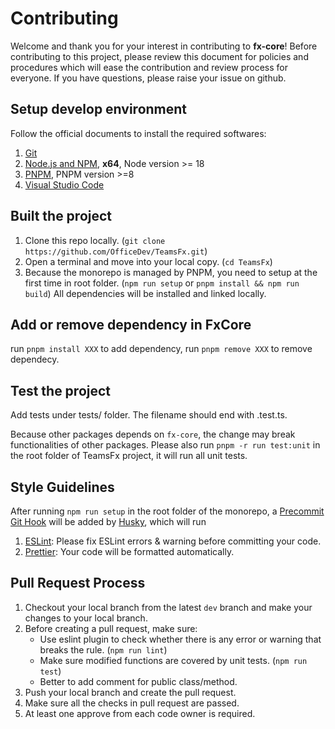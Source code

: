 # Contributing

Welcome and thank you for your interest in contributing to **fx-core**! Before contributing to this project, please review this document for policies and procedures which will ease the contribution and review process for everyone. If you have questions, please raise your issue on github.

## Setup develop environment

Follow the official documents to install the required softwares:

1. [Git](https://git-scm.com/)
2. [Node.js and NPM](https://nodejs.org/), **x64**, Node version >= 18
3. [PNPM](https://pnpm.io/), PNPM version >=8
4. [Visual Studio Code](https://code.visualstudio.com/)


## Built the project

1. Clone this repo locally. (`git clone https://github.com/OfficeDev/TeamsFx.git`)
2. Open a terminal and move into your local copy. (`cd TeamsFx`)
3. Because the monorepo is managed by PNPM, you need to setup at the first time in root folder. (`npm run setup` or `pnpm install && npm run build`) All dependencies will be installed and linked locally.

## Add or remove dependency in FxCore
run `pnpm install XXX` to add dependency, run `pnpm remove XXX` to remove dependecy.

## Test the project

Add tests under tests/ folder. The filename should end with .test.ts.

Because other packages depends on `fx-core`, the change may break functionalities of other packages.
Please also run `pnpm -r run test:unit` in the root folder of TeamsFx project, it will run all unit tests.

## Style Guidelines

After running `npm run setup` in the root folder of the monorepo, a [Precommit Git Hook](https://git-scm.com/book/en/v2/Customizing-Git-Git-Hooks) will be added by [Husky](https://github.com/typicode/husky), which will run

1. [ESLint](https://github.com/eslint/eslint): Please fix ESLint errors & warning before committing your code.
2. [Prettier](https://github.com/prettier/prettier): Your code will be formatted automatically.

## Pull Request Process

1. Checkout your local branch from the latest `dev` branch and make your changes to your local branch.
2. Before creating a pull request, make sure:
   - Use eslint plugin to check whether there is any error or warning that breaks the rule. (`npm run lint`)
   - Make sure modified functions are covered by unit tests. (`npm run test`)
   - Better to add comment for public class/method.
3. Push your local branch and create the pull request.
4. Make sure all the checks in pull request are passed.
5. At least one approve from each code owner is required.
